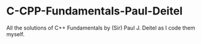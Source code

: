 # C-CPP-Fundamentals-Paul-Deitel
All the solutions of C++ Fundamentals by (Sir) Paul J. Deitel as I code them myself.
